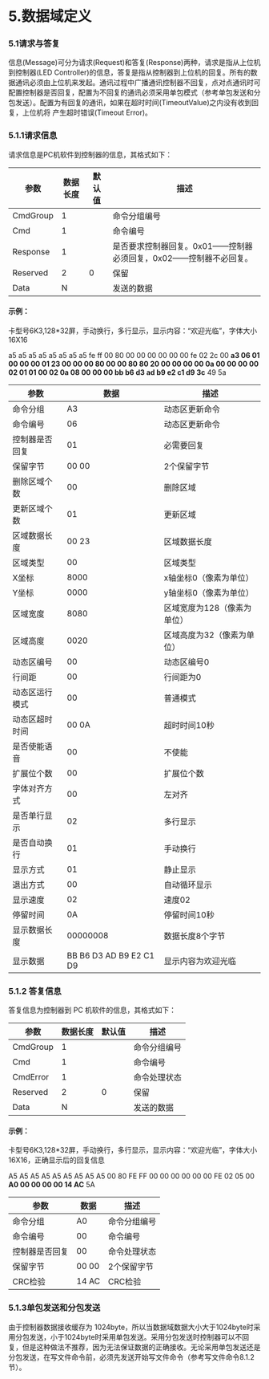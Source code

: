 # 5.数据域定义

### 5.1请求与答复
信息(Message)可分为请求(Request)和答复(Response)两种，请求是指从上位机到控制器(LED Controller)的信息，答复是指从控制器到上位机的回复。所有的数据通讯必须由上位机来发起。通讯过程中广播通讯控制器不回复，点对点通讯时可配置控制器是否回复，配置为不回复的通讯必须采用单包模式（参考单包发送和分包发送）。配置为有回复的通讯，如果在超时时间(TimeoutValue)之内没有收到回复，上位机将
产生超时错误(Timeout Error)。


### 5.1.1请求信息
请求信息是PC机软件到控制器的信息，其格式如下：

| 参数     | 数据长度 | 默认值 | 描述                                                         |
| -------- | -------- | ------ | ------------------------------------------------------------ |
| CmdGroup | 1        |        | 命令分组编号                                                 |
| Cmd      | 1        |        | 命令编号                                                     |
| Response | 1        |        | 是否要求控制器回复。0x01——控制器必须回复，0x02——控制器不必回复。 |
| Reserved | 2        | 0      | 保留                                                         |
| Data     | N        |        | 发送的数据                                                   |

#### 示例：

卡型号6K3,128*32屏，手动换行，多行显示，显示内容：“欢迎光临”，字体大小16X16

a5 a5 a5 a5 a5 a5 a5 a5 fe ff 00 80 00 00 00 00 00 00 fe 02 2c 00 **a3 06 01 00 00 00 01 23 00 00 00 80 00 00 80 80 20 00 00 00 00 0a 00 00 00 00 02 01 01 00 02 0a 08 00 00 00 bb b6 d3 ad b9 e2 c1 d9 3c** 49 5a

| 参数           | 数据                    | 描述                        |
| -------------- | ----------------------- | --------------------------- |
| 命令分组       | A3                      | 动态区更新命令              |
| 命令编号       | 06                      | 动态区更新命令              |
| 控制器是否回复 | 01                      | 必需要回复                  |
| 保留字节       | 00 00                   | 2个保留字节                 |
| 删除区域个数   | 00                      | 删除区域                    |
| 更新区域个数   | 01                      | 更新区域                    |
| 区域数据长度   | 00 23                   | 区域数据长度                |
| 区域类型       | 00                      | 区域类型                    |
| X坐标          | 8000                    | x轴坐标0（像素为单位）      |
| Y坐标          | 0000                    | y轴坐标0（像素为单位）      |
| 区域宽度       | 8080                    | 区域宽度为128（像素为单位） |
| 区域高度       | 0020                    | 区域高度为32（像素为单位）  |
| 动态区编号     | 00                      | 动态区编号0                 |
| 行间距         | 00                      | 行间距为0                   |
| 动态区运行模式 | 00                      | 普通模式                    |
| 动态区超时时间 | 00 0A                   | 超时时间10秒                |
| 是否使能语音   | 00                      | 不使能                      |
| 扩展位个数     | 00                      | 扩展位个数                  |
| 字体对齐方式   | 00                      | 左对齐                      |
| 是否单行显示   | 02                      | 多行显示                    |
| 是否自动换行   | 01                      | 手动换行                    |
| 显示方式       | 01                      | 静止显示                    |
| 退出方式       | 00                      | 自动循环显示                |
| 显示速度       | 02                      | 速度02                      |
| 停留时间       | 0A                      | 停留时间10秒                |
| 显示数据长度   | 00000008                | 数据长度8个字节             |
| 显示数据       | BB B6 D3 AD B9 E2 C1 D9 | 显示内容为欢迎光临          |

### 5.1.2 答复信息

答复信息为控制器到 PC 机软件的信息，其格式如下：

| 参数     | 数据长度 | 默认值 | 描述         |
| -------- | -------- | ------ | ------------ |
| CmdGroup | 1        |        | 命令分组编号 |
| Cmd      | 1        |        | 命令编号     |
| CmdError | 1        |        | 命令处理状态 |
| Reserved | 2        | 0      | 保留         |
| Data     | N        |        | 发送的数据   |

#### 示例：

卡型号6K3,128*32屏，手动换行，多行显示，显示内容：“欢迎光临”，字体大小16X16，正确显示后的回复信息

A5 A5 A5 A5 A5 A5 A5 A5 A5 00 80 FE FF 00 00 00 00 00 00 FE 02 05 00 **A0 00 00 00 00 14 AC** 5A

| 参数           | 数据  | 描述         |
| -------------- | ----- | ------------ |
| 命令分组       | A0    | 命令分组编号 |
| 命令编号       | 00    | 命令编号     |
| 控制器是否回复 | 00    | 命令处理状态 |
| 保留字节       | 00 00 | 2个保留字节  |
| CRC检验        | 14 AC | CRC检验      |

### 5.1.3单包发送和分包发送
由于控制器数据接收缓存为 1024byte，所以当数据域数据大小大于1024byte时采用分包发送，小于1024byte时采用单包发送。采用分包发送时控制器可以不回复，但是这种做法不推荐，因为无法保证数据的正确接收。无论采用单包发送还是分包发送，在写文件命令前，必须先发送开始写文件命令（参考写文件命令8.1.2节）。